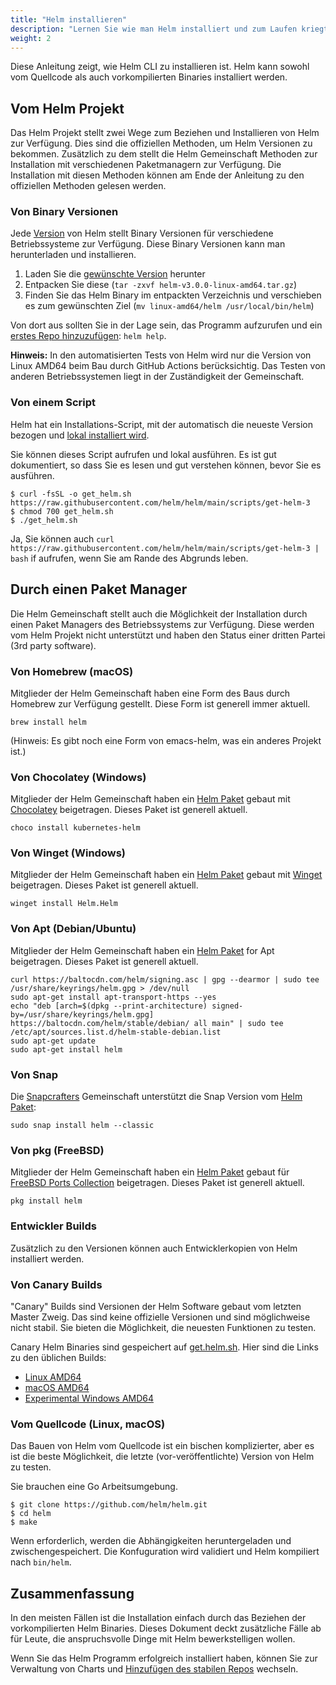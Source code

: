 ```yaml
---
title: "Helm installieren"
description: "Lernen Sie wie man Helm installiert und zum Laufen kriegt."
weight: 2
---
```


Diese Anleitung zeigt, wie Helm CLI zu installieren ist. Helm kann sowohl
vom Quellcode als auch vorkompilierten Binaries installiert werden.

## Vom Helm Projekt

Das Helm Projekt stellt zwei Wege zum Beziehen und Installieren von Helm zur
Verfügung. Dies sind die offiziellen Methoden, um Helm Versionen zu bekommen.
Zusätzlich zu dem stellt die Helm Gemeinschaft Methoden zur Installation
mit verschiedenen Paketmanagern zur Verfügung. Die Installation mit diesen
Methoden können am Ende der Anleitung zu den offiziellen Methoden gelesen 
werden.

### Von Binary Versionen

Jede [Version](https://github.com/helm/helm/releases) von Helm stellt Binary
Versionen für verschiedene Betriebssysteme zur Verfügung. Diese Binary Versionen
kann man herunterladen und installieren.

1. Laden Sie die [gewünschte Version](https://github.com/helm/helm/releases) herunter
2. Entpacken Sie diese (`tar -zxvf helm-v3.0.0-linux-amd64.tar.gz`)
3. Finden Sie das Helm Binary im entpackten Verzeichnis und verschieben es zum
   gewünschten Ziel (`mv linux-amd64/helm /usr/local/bin/helm`)

Von dort aus sollten Sie in der Lage sein, das Programm aufzurufen und ein
[erstes Repo hinzuzufügen](https://helm.sh/docs/intro/quickstart/#initialize-a-helm-chart-repository):
`helm help`.

**Hinweis:** In den automatisierten Tests von Helm wird nur die Version von
Linux AMD64 beim Bau durch GitHub Actions berücksichtig. Das Testen von anderen
Betriebssystemen liegt in der Zuständigkeit der Gemeinschaft.

### Von einem Script

Helm hat ein Installations-Script, mit der automatisch die neueste Version
bezogen und [lokal installiert wird](https://raw.githubusercontent.com/helm/helm/main/scripts/get-helm-3).

Sie können dieses Script aufrufen und lokal ausführen. Es ist gut dokumentiert,
so dass Sie es lesen und gut verstehen können, bevor Sie es ausführen.

```console
$ curl -fsSL -o get_helm.sh https://raw.githubusercontent.com/helm/helm/main/scripts/get-helm-3
$ chmod 700 get_helm.sh
$ ./get_helm.sh
```

Ja, Sie können auch `curl
https://raw.githubusercontent.com/helm/helm/main/scripts/get-helm-3 | bash` if
aufrufen, wenn Sie am Rande des Abgrunds leben.

## Durch einen Paket Manager

Die Helm Gemeinschaft stellt auch die Möglichkeit der Installation durch einen
Paket Managers des Betriebssystems zur Verfügung. Diese werden vom Helm Projekt
nicht unterstützt und haben den Status einer dritten Partei (3rd party software).

### Von Homebrew (macOS)

Mitglieder der Helm Gemeinschaft haben eine Form des Baus durch Homebrew zur
Verfügung gestellt. Diese Form ist generell immer aktuell.

```console
brew install helm
```

(Hinweis: Es gibt noch eine Form von emacs-helm, was ein anderes Projekt ist.)

### Von Chocolatey (Windows)

Mitglieder der Helm Gemeinschaft haben ein [Helm
Paket](https://chocolatey.org/packages/kubernetes-helm) gebaut mit
[Chocolatey](https://chocolatey.org/) beigetragen. Dieses Paket ist generell aktuell.

```console
choco install kubernetes-helm
```

### Von Winget (Windows)

Mitglieder der Helm Gemeinschaft haben ein [Helm
Paket](https://github.com/microsoft/winget-pkgs/tree/master/manifests/h/Helm/Helm) gebaut mit
[Winget](https://learn.microsoft.com/en-us/windows/package-manager/) beigetragen. Dieses Paket ist generell aktuell.

```console
winget install Helm.Helm
```

### Von Apt (Debian/Ubuntu)

Mitglieder der Helm Gemeinschaft haben ein [Helm
Paket](https://helm.baltorepo.com/stable/debian/) for Apt beigetragen. Dieses Paket
ist generell aktuell.

```console
curl https://baltocdn.com/helm/signing.asc | gpg --dearmor | sudo tee /usr/share/keyrings/helm.gpg > /dev/null
sudo apt-get install apt-transport-https --yes
echo "deb [arch=$(dpkg --print-architecture) signed-by=/usr/share/keyrings/helm.gpg] https://baltocdn.com/helm/stable/debian/ all main" | sudo tee /etc/apt/sources.list.d/helm-stable-debian.list
sudo apt-get update
sudo apt-get install helm
```

### Von Snap

Die [Snapcrafters](https://github.com/snapcrafters) Gemeinschaft unterstützt die Snap
Version vom [Helm Paket](https://snapcraft.io/helm):

```console
sudo snap install helm --classic
```

### Von pkg (FreeBSD)

Mitglieder der Helm Gemeinschaft haben ein [Helm
Paket](https://www.freshports.org/sysutils/helm) gebaut für
[FreeBSD Ports Collection](https://man.freebsd.org/ports) beigetragen.
Dieses Paket ist generell aktuell.

```console
pkg install helm
```

### Entwickler Builds

Zusätzlich zu den Versionen können auch Entwicklerkopien von Helm installiert
werden.

### Von Canary Builds

"Canary" Builds sind Versionen der Helm Software gebaut vom letzten Master Zweig.
Das sind keine offizielle Versionen und sind möglichweise nicht stabil. Sie bieten
die Möglichkeit, die neuesten Funktionen zu testen.

Canary Helm Binaries sind gespeichert auf [get.helm.sh](https://get.helm.sh). Hier
sind die Links zu den üblichen Builds:

- [Linux AMD64](https://get.helm.sh/helm-canary-linux-amd64.tar.gz)
- [macOS AMD64](https://get.helm.sh/helm-canary-darwin-amd64.tar.gz)
- [Experimental Windows
  AMD64](https://get.helm.sh/helm-canary-windows-amd64.zip)

### Vom Quellcode (Linux, macOS)

Das Bauen von Helm vom Quellcode ist ein bischen komplizierter, aber es ist
die beste Möglichkeit, die letzte (vor-veröffentlichte) Version von Helm
zu testen.

Sie brauchen eine Go Arbeitsumgebung.

```console
$ git clone https://github.com/helm/helm.git
$ cd helm
$ make
```

Wenn erforderlich, werden die Abhängigkeiten heruntergeladen und zwischengespeichert.
Die Konfuguration wird validiert und Helm kompiliert nach `bin/helm`.

## Zusammenfassung

In den meisten Fällen ist die Installation einfach durch das Beziehen der vorkompilierten
Helm Binaries. Dieses Dokument deckt zusätzliche Fälle ab für Leute, die anspruchsvolle
Dinge mit Helm bewerkstelligen wollen.

Wenn Sie das Helm Programm erfolgreich installiert haben, können Sie zur Verwaltung
von Charts und [Hinzufügen des stabilen Repos](https://helm.sh/docs/intro/quickstart/#initialize-a-helm-chart-repository)
wechseln.
